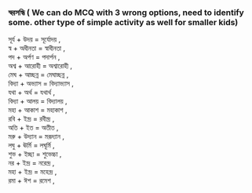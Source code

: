 ### স্বরসন্ধি ( We can do MCQ with 3 wrong options, need to identify some. other type of simple activity as well for smaller kids)

সূর্য + উদয় = সূর্যোদয় ,    
স্ব + অধীনতা = স্বাধীনতা ,   
পদ  + অর্পণ = পদার্পন ,    
অশ্ব  + আরোহী = অশ্বারোহী ,   
মেঘ  + আচ্ছন্ন = মেঘাচ্ছন্ন ,   
বিদ্যা  + অভ্যাস = বিদ্যাভ্যাস ,   
যথা  + অর্থ  = যথার্থ ,   
বিদ্যা  + আলয়  = বিদ্যালয় ,   
মহা  + আকাশ = মহাকাশ ,   
রবি  + ইন্দ্র  = রবীন্দ্র ,   
অতি  + ইত = অতীত ,   
মরু  + উদ্যান = মরূদ্যান ,   
লঘু  + ঊর্মি = লঘূর্মি ,   
শুভ  + ইচ্ছা = শুভেচ্চা ,   
নর + ইন্দ্র  = নরেন্দ্র ,   
মহা  +  ইন্দ্র  = মহেন্দ্র ,  
রমা + ঈশ = রমেশ ,   
